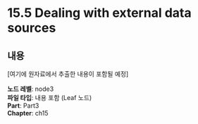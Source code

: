 # 15.5 Dealing with external data sources

## 내용

[여기에 원자료에서 추출한 내용이 포함될 예정]

**노드 레벨**: node3  
**파일 타입**: 내용 포함 (Leaf 노드)  
**Part**: Part3  
**Chapter**: ch15  

